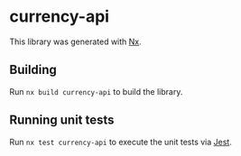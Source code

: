 # currency-api

This library was generated with [Nx](https://nx.dev).

## Building

Run `nx build currency-api` to build the library.

## Running unit tests

Run `nx test currency-api` to execute the unit tests via [Jest](https://jestjs.io).

